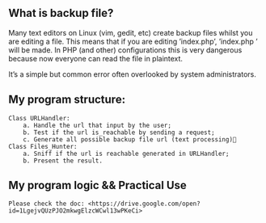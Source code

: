 ## What is backup file?  
Many text editors on Linux (vim, gedit, etc) create backup files whilst you are editing a file. This means that if you are editing ’index.php’, ’index.php ’ will be made. In PHP (and other) configurations this is very dangerous because now everyone can read the file in plaintext.  

It’s a simple but common error often overlooked by system administrators.
	

	
	
## My program structure:
	Class URLHandler:
		a. Handle the url that input by the user;
		b. Test if the url is_reachable by sending a request;
		c. Generate all possible backup file url (text processing)
	Class Files_Hunter:
		a. Sniff if the url is reachable generated in URLHandler;
		b. Present the result.


## My program logic && Practical Use
	Please check the doc: <https://drive.google.com/open?id=1LgejvQUzPJO2mkwgElzcWCwl13wPKeCi>
